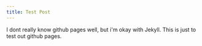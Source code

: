 ```yaml
---
title: Test Post
---
```


I dont really know github pages well, but i'm okay with Jekyll. This is just to test out github pages.